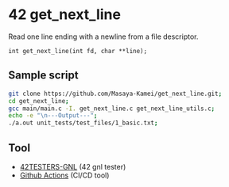# 42 get_next_line

Read one line ending with a newline from a file descriptor.

`int get_next_line(int fd, char **line);`

## Sample script

```zsh
git clone https://github.com/Masaya-Kamei/get_next_line.git;
cd get_next_line;
gcc main/main.c -I. get_next_line.c get_next_line_utils.c;
echo -e "\n---Output---";
./a.out unit_tests/test_files/1_basic.txt;
```

## Tool

- [42TESTERS-GNL](https://github.com/Mazoise/42TESTERS-GNL) (42 gnl tester)
- [Github Actions](https://docs.github.com/ja/actions) (CI/CD tool)
